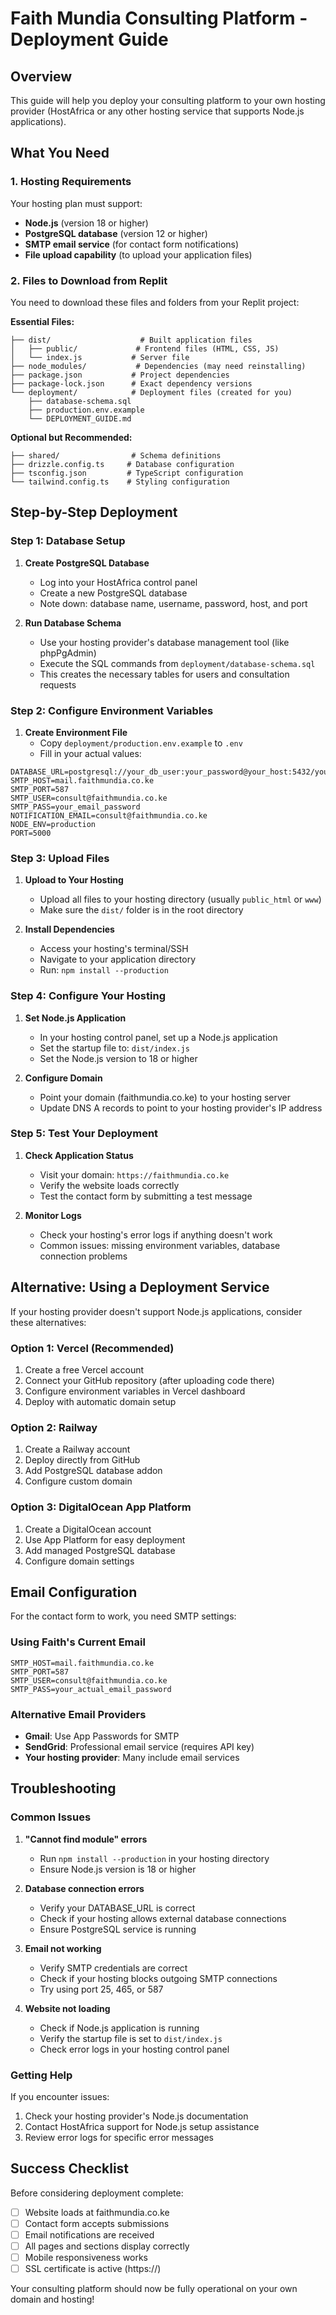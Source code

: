 # Faith Mundia Consulting Platform - Deployment Guide

## Overview
This guide will help you deploy your consulting platform to your own hosting provider (HostAfrica or any other hosting service that supports Node.js applications).

## What You Need

### 1. Hosting Requirements
Your hosting plan must support:
- **Node.js** (version 18 or higher)
- **PostgreSQL database** (version 12 or higher)
- **SMTP email service** (for contact form notifications)
- **File upload capability** (to upload your application files)

### 2. Files to Download from Replit
You need to download these files and folders from your Replit project:

**Essential Files:**
```
├── dist/                    # Built application files
│   ├── public/             # Frontend files (HTML, CSS, JS)
│   └── index.js           # Server file
├── node_modules/           # Dependencies (may need reinstalling)
├── package.json           # Project dependencies
├── package-lock.json      # Exact dependency versions
└── deployment/            # Deployment files (created for you)
    ├── database-schema.sql
    ├── production.env.example
    └── DEPLOYMENT_GUIDE.md
```

**Optional but Recommended:**
```
├── shared/                # Schema definitions
├── drizzle.config.ts     # Database configuration
├── tsconfig.json         # TypeScript configuration
└── tailwind.config.ts    # Styling configuration
```

## Step-by-Step Deployment

### Step 1: Database Setup

1. **Create PostgreSQL Database**
   - Log into your HostAfrica control panel
   - Create a new PostgreSQL database
   - Note down: database name, username, password, host, and port

2. **Run Database Schema**
   - Use your hosting provider's database management tool (like phpPgAdmin)
   - Execute the SQL commands from `deployment/database-schema.sql`
   - This creates the necessary tables for users and consultation requests

### Step 2: Configure Environment Variables

1. **Create Environment File**
   - Copy `deployment/production.env.example` to `.env`
   - Fill in your actual values:

```env
DATABASE_URL=postgresql://your_db_user:your_password@your_host:5432/your_database
SMTP_HOST=mail.faithmundia.co.ke
SMTP_PORT=587
SMTP_USER=consult@faithmundia.co.ke
SMTP_PASS=your_email_password
NOTIFICATION_EMAIL=consult@faithmundia.co.ke
NODE_ENV=production
PORT=5000
```

### Step 3: Upload Files

1. **Upload to Your Hosting**
   - Upload all files to your hosting directory (usually `public_html` or `www`)
   - Make sure the `dist/` folder is in the root directory

2. **Install Dependencies**
   - Access your hosting's terminal/SSH
   - Navigate to your application directory
   - Run: `npm install --production`

### Step 4: Configure Your Hosting

1. **Set Node.js Application**
   - In your hosting control panel, set up a Node.js application
   - Set the startup file to: `dist/index.js`
   - Set the Node.js version to 18 or higher

2. **Configure Domain**
   - Point your domain (faithmundia.co.ke) to your hosting server
   - Update DNS A records to point to your hosting provider's IP address

### Step 5: Test Your Deployment

1. **Check Application Status**
   - Visit your domain: `https://faithmundia.co.ke`
   - Verify the website loads correctly
   - Test the contact form by submitting a test message

2. **Monitor Logs**
   - Check your hosting's error logs if anything doesn't work
   - Common issues: missing environment variables, database connection problems

## Alternative: Using a Deployment Service

If your hosting provider doesn't support Node.js applications, consider these alternatives:

### Option 1: Vercel (Recommended)
1. Create a free Vercel account
2. Connect your GitHub repository (after uploading code there)
3. Configure environment variables in Vercel dashboard
4. Deploy with automatic domain setup

### Option 2: Railway
1. Create a Railway account
2. Deploy directly from GitHub
3. Add PostgreSQL database addon
4. Configure custom domain

### Option 3: DigitalOcean App Platform
1. Create a DigitalOcean account
2. Use App Platform for easy deployment
3. Add managed PostgreSQL database
4. Configure domain settings

## Email Configuration

For the contact form to work, you need SMTP settings:

### Using Faith's Current Email
```env
SMTP_HOST=mail.faithmundia.co.ke
SMTP_PORT=587
SMTP_USER=consult@faithmundia.co.ke
SMTP_PASS=your_actual_email_password
```

### Alternative Email Providers
- **Gmail**: Use App Passwords for SMTP
- **SendGrid**: Professional email service (requires API key)
- **Your hosting provider**: Many include email services

## Troubleshooting

### Common Issues

1. **"Cannot find module" errors**
   - Run `npm install --production` in your hosting directory
   - Ensure Node.js version is 18 or higher

2. **Database connection errors**
   - Verify your DATABASE_URL is correct
   - Check if your hosting allows external database connections
   - Ensure PostgreSQL service is running

3. **Email not working**
   - Verify SMTP credentials are correct
   - Check if your hosting blocks outgoing SMTP connections
   - Try using port 25, 465, or 587

4. **Website not loading**
   - Check if Node.js application is running
   - Verify the startup file is set to `dist/index.js`
   - Check error logs in your hosting control panel

### Getting Help

If you encounter issues:
1. Check your hosting provider's Node.js documentation
2. Contact HostAfrica support for Node.js setup assistance
3. Review error logs for specific error messages

## Success Checklist

Before considering deployment complete:
- [ ] Website loads at faithmundia.co.ke
- [ ] Contact form accepts submissions
- [ ] Email notifications are received
- [ ] All pages and sections display correctly
- [ ] Mobile responsiveness works
- [ ] SSL certificate is active (https://)

Your consulting platform should now be fully operational on your own domain and hosting!